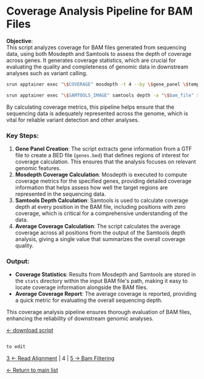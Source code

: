 # Coverage Analysis Pipeline for BAM Files

**Objective**:  
This script analyzes coverage for BAM files generated from sequencing data, using both Mosdepth and Samtools to assess the depth of coverage across genes. It generates coverage statistics, which are crucial for evaluating the quality and completeness of genomic data in downstream analyses such as variant calling.

```bash
srun apptainer exec "\$COVERAGE" mosdepth -t 4 --by \$gene_panel \$temp_output/\${sample} \$bam_file

srun apptainer exec "\$SAMTOOLS_IMAGE" samtools depth -a "\$bam_file" > "\$output_depth"
```

By calculating coverage metrics, this pipeline helps ensure that the sequencing data is adequately represented across the genome, which is vital for reliable variant detection and other analyses.

### Key Steps:
1. **Gene Panel Creation**: The script extracts gene information from a GTF file to create a BED file (`genes.bed`) that defines regions of interest for coverage calculation. This ensures that the analysis focuses on relevant genomic features.
2. **Mosdepth Coverage Calculation**: Mosdepth is executed to compute coverage metrics for the specified genes, providing detailed coverage information that helps assess how well the target regions are represented in the sequencing data.
3. **Samtools Depth Calculation**: Samtools is used to calculate coverage depth at every position in the BAM file, including positions with zero coverage, which is critical for a comprehensive understanding of the data.
4. **Average Coverage Calculation**: The script calculates the average coverage across all positions from the output of the Samtools depth analysis, giving a single value that summarizes the overall coverage quality.

### Output:
- **Coverage Statistics**: Results from Mosdepth and Samtools are stored in the `stats` directory within the input BAM file's path, making it easy to locate coverage information alongside the BAM files.
- **Average Coverage Report**: The average coverage is reported, providing a quick metric for evaluating the overall sequencing depth.

This coverage analysis pipeline ensures thorough evaluation of BAM files, enhancing the reliability of downstream genomic analyses.

[← download script](./scripts/04_Coverage.sh)

```bash

to edit

```

[3 ← Read Alignment](./03_Align.md) | 4 | [5 → Bam Filtering](./05_FilterBam.md)

[← Return to main list](../README.md)

